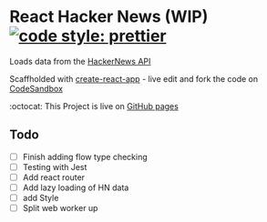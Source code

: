 # React Hacker News (WIP) [![code style: prettier](https://img.shields.io/badge/code_style-prettier-ff69b4.svg?style=flat-square)](https://github.com/prettier/prettier)

Loads data from the [HackerNews API](https://github.com/HackerNews/API)

Scaffholded with [create-react-app](https://github.com/facebook/create-react-app) - live edit and fork the code on [CodeSandbox](https://codesandbox.io/s/github/Bamblehorse/React-Hacker-News)

:octocat: This Project is live on [GitHub pages](https://bamblehorse.github.io/React-Hacker-News/build/)

## Todo

* [ ] Finish adding flow type checking
* [ ] Testing with Jest
* [ ] Add react router
* [ ] Add lazy loading of HN data
* [ ] add Style
* [ ] Split web worker up
